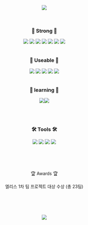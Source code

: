 <div align="center">
<img src="https://capsule-render.vercel.app/api?type=waving&color=gradient&height=200&section=header&text=Yoohayoung&fontSize=90" />
	<div align="center">
  <br/>
  <br/>
 
  <h3>🥇 Strong 🥇</h3>
  <img src="https://img.shields.io/badge/Node.js-339933?style=flat&logo=Node.js&logoColor=white" />
  <img src="https://img.shields.io/badge/Express-000000?style=flat&logo=Express&logoColor=white" />
  <img src="https://img.shields.io/badge/mongoDB-47A248?style=flat&logo=mongodb&logoColor=white" />
  <img src="https://img.shields.io/badge/mongoose-880000?style=flat&logo=mongoose&logoColor=white" />
  <img src="https://img.shields.io/badge/JavaScript-F7DF1E?style=flat&logo=JavaScript&logoColor=white" />
  <img src="https://img.shields.io/badge/HTML5-E34F26?style=flat&logo=HTML5&logoColor=white" />
  <img src="https://img.shields.io/badge/CSS3-1572B6?style=flat&logo=CSS3&logoColor=white" />
  <br/>
  <br/>
 
  <h3>🥈 Useable 🥈</h3>
  <img src="https://img.shields.io/badge/React-61DAFB?style=flat&logo=React&logoColor=white" />
  <img src="https://img.shields.io/badge/amazonEC2-FF9900?style=flat&logo=amazonec2&logoColor=white" />
  <img src="https://img.shields.io/badge/NGINX-009639?style=flat&logo=NGINX&logoColor=white" />
  <img src="https://img.shields.io/badge/PM2-2B037A?style=flat&logo=pm2&logoColor=white" />
  <img src="https://img.shields.io/badge/HTML5-E34F26?style=flat&logo=HTML5&logoColor=white" />
	
  
  <br/>
  <br/>
  
  <h3>🥉 learning 🥉</h3>
  <img src="https://img.shields.io/badge/nestjs-E0234E?style=flat&logo=nestjs&logoColor=white" /><img src="https://img.shields.io/badge/typescript-3178C6?style=flat&logo=typescript&logoColor=white" />
  <br/>
  <br/>
  <br/>
  <br/>
    
  <h3>🛠 Tools 🛠</h3>
  <img src="https://img.shields.io/badge/GitHub-181717?style=flat&logo=GitHub&logoColor=white" />
  <img src="https://img.shields.io/badge/gitlab-FC6D26?style=flat&logo=gitlab&logoColor=white" />
  <img src="https://img.shields.io/badge/visualstudiocode-007ACC?style=flat&logo=visualstudiocode&logoColor=white" />
  <img src="https://img.shields.io/badge/postman-FF6C37?style=flat&logo=postman&logoColor=white" />
</div>
  <br/>
  <br/>
  <br/>
  <br/>

🏆 Awards 🏆
	<br/><br/>
엘리스 1차 팀 프로젝트 대상 수상 (총 23팀)



  <br/>
  <br/>
  <br/>
  <br/>

<img src="https://capsule-render.vercel.app/api?type=waving&color=gradient&height=200&section=footer" />
